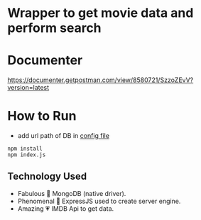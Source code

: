 # Wrapper to get movie data and perform search


# Documenter
https://documenter.getpostman.com/view/8580721/SzzoZEvV?version=latest

# How to Run
- add url path of DB in [config file](https://github.com/parthvadhadiya/imdbMovie)

```
npm install
npm index.js

```

## Technology Used
- Fabulous :purple_heart:  MongoDB (native driver).
- Phenomenal :green_heart:  ExpressJS used to create server engine.
- Amazing :heartpulse:  IMDB Api to get data.